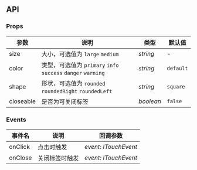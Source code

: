 ## API

### Props

| 参数      | 说明                                                         | 类型      | 默认值    |
| --------- | ------------------------------------------------------------ | --------- | --------- |
| size      | 大小，可选值为 `large` `medium`                              | _string_  | -         |
| color     | 类型，可选值为 `primary` `info` `success` `danger` `warning` | _string_  | `default` |
| shape     | 形状，可选值为 `rounded` `roundedRight` `roundedLeft`        | _string_  | `square`  |
| closeable | 是否为可关闭标签                                             | _boolean_ | `false`   |

### Events

| 事件名  | 说明           | 回调参数             |
| ------- | -------------- | -------------------- |
| onClick | 点击时触发     | _event: ITouchEvent_ |
| onClose | 关闭标签时触发 | _event: ITouchEvent_ |